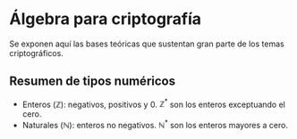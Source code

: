 # Álgebra para criptografía

Se exponen aquí las bases teóricas que sustentan gran parte de los temas criptográficos.

## Resumen de tipos numéricos

- Enteros ($\mathbb{Z}$): negativos, positivos y 0. $\mathbb{Z}^*$ son los enteros exceptuando el cero.
- Naturales ($\mathbb{N}$): enteros no negativos. $\mathbb{N}^*$ son los enteros mayores a cero.
